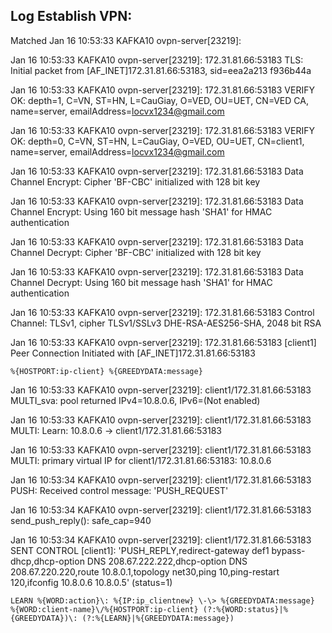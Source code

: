 ## Log Establish VPN: 
Matched Jan 16 10:53:33 KAFKA10 ovpn-server[23219]:

Jan 16 10:53:33 KAFKA10 ovpn-server[23219]: 172.31.81.66:53183 TLS: Initial packet from [AF_INET]172.31.81.66:53183, sid=eea2a213 f936b44a

Jan 16 10:53:33 KAFKA10 ovpn-server[23219]: 172.31.81.66:53183 VERIFY OK: depth=1, C=VN, ST=HN, L=CauGiay, O=VED, OU=UET, CN=VED CA, name=server, emailAddress=locvx1234@gmail.com

Jan 16 10:53:33 KAFKA10 ovpn-server[23219]: 172.31.81.66:53183 VERIFY OK: depth=0, C=VN, ST=HN, L=CauGiay, O=VED, OU=UET, CN=client1, name=server, emailAddress=locvx1234@gmail.com

Jan 16 10:53:33 KAFKA10 ovpn-server[23219]: 172.31.81.66:53183 Data Channel Encrypt: Cipher 'BF-CBC' initialized with 128 bit key

Jan 16 10:53:33 KAFKA10 ovpn-server[23219]: 172.31.81.66:53183 Data Channel Encrypt: Using 160 bit message hash 'SHA1' for HMAC authentication

Jan 16 10:53:33 KAFKA10 ovpn-server[23219]: 172.31.81.66:53183 Data Channel Decrypt: Cipher 'BF-CBC' initialized with 128 bit key

Jan 16 10:53:33 KAFKA10 ovpn-server[23219]: 172.31.81.66:53183 Data Channel Decrypt: Using 160 bit message hash 'SHA1' for HMAC authentication

Jan 16 10:53:33 KAFKA10 ovpn-server[23219]: 172.31.81.66:53183 Control Channel: TLSv1, cipher TLSv1/SSLv3 DHE-RSA-AES256-SHA, 2048 bit RSA

Jan 16 10:53:33 KAFKA10 ovpn-server[23219]: 172.31.81.66:53183 [client1] Peer Connection Initiated with [AF_INET]172.31.81.66:53183

`%{HOSTPORT:ip-client} %{GREEDYDATA:message}`

Jan 16 10:53:33 KAFKA10 ovpn-server[23219]: client1/172.31.81.66:53183 MULTI_sva: pool returned IPv4=10.8.0.6, IPv6=(Not enabled)

Jan 16 10:53:33 KAFKA10 ovpn-server[23219]: client1/172.31.81.66:53183 MULTI: Learn: 10.8.0.6 -> client1/172.31.81.66:53183

Jan 16 10:53:33 KAFKA10 ovpn-server[23219]: client1/172.31.81.66:53183 MULTI: primary virtual IP for client1/172.31.81.66:53183: 10.8.0.6

Jan 16 10:53:34 KAFKA10 ovpn-server[23219]: client1/172.31.81.66:53183 PUSH: Received control message: 'PUSH_REQUEST'

Jan 16 10:53:34 KAFKA10 ovpn-server[23219]: client1/172.31.81.66:53183 send_push_reply(): safe_cap=940

Jan 16 10:53:34 KAFKA10 ovpn-server[23219]: client1/172.31.81.66:53183 SENT CONTROL [client1]: 'PUSH_REPLY,redirect-gateway def1 bypass-dhcp,dhcp-option DNS 208.67.222.222,dhcp-option DNS 208.67.220.220,route 10.8.0.1,topology net30,ping 10,ping-restart 120,ifconfig 10.8.0.6 10.8.0.5' (status=1)

```
LEARN %{WORD:action}\: %{IP:ip_clientnew} \-\> %{GREEDYDATA:message}
%{WORD:client-name}\/%{HOSTPORT:ip-client} (?:%{WORD:status}|%{GREEDYDATA})\: (?:%{LEARN}|%{GREEDYDATA:message})
```
